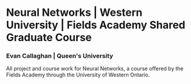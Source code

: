 # Neural Networks | Western University | Fields Academy Shared Graduate Course
### Evan Callaghan | Queen's University

All project and course work for Neural Networks, a course offered by the Fields Academy through the University of Western Ontario. 
